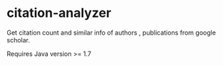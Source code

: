citation-analyzer
=================

Get citation count and similar info of authors , publications from google scholar.

Requires Java version >= 1.7
